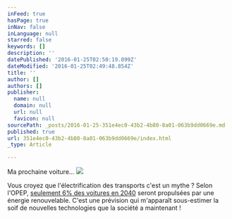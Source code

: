 ```yaml
---
inFeed: true
hasPage: true
inNav: false
inLanguage: null
starred: false
keywords: []
description: ''
datePublished: '2016-01-25T02:50:19.099Z'
dateModified: '2016-01-25T02:49:48.854Z'
title: ''
author: []
authors: []
publisher:
  name: null
  domain: null
  url: null
  favicon: null
sourcePath: _posts/2016-01-25-351e4ec0-43b2-4b80-8a01-063b9dd0669e.md
published: true
url: 351e4ec0-43b2-4b80-8a01-063b9dd0669e/index.html
_type: Article

---
```

Ma prochaine voiture... ![](https://the-grid-user-content.s3-us-west-2.amazonaws.com/6b07bb4f-7dd4-443c-9b77-5613452b7b24.jpg)

Vous croyez que l'électrification des transports c'est un mythe ? Selon l'OPEP, [seulement 6% des voitures en 2040][0] seront propulsées par une énergie renouvelable. C'est une prévision qui m'apparaît sous-estimer la soif de nouvelles technologies que la société a maintenant ! 

[0]: http://www.greencarreports.com/news/1101592_opec-says-electric-cars-will-remain-irrelevant-through-2040